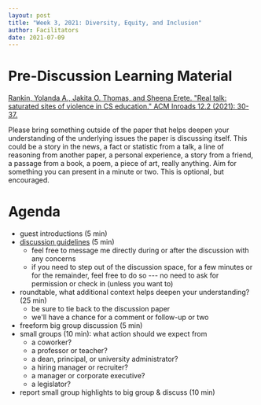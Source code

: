 ```yaml
---
layout: post
title: "Week 3, 2021: Diversity, Equity, and Inclusion"
author: Facilitators
date: 2021-07-09
---
```


# Pre-Discussion Learning Material

[Rankin, Yolanda A., Jakita O. Thomas, and Sheena Erete. "Real talk: saturated sites of violence in CS education." ACM Inroads 12.2 (2021): 30-37.](https://dl.acm.org/doi/10.1145/3408877.3432432)

Please bring something outside of the paper that helps deepen your understanding of the underlying issues the paper is discussing itself.
This could be a story in the news, a fact or statistic from a talk, a line of reasoning from another paper, a personal experience, a story from a friend, a passage from a book, a poem, a piece of art, really anything.
Aim for something you can present in a minute or two.
This is optional, but encouraged.

# Agenda

* guest introductions (5 min)
* [discussion guidelines](http://www.edchange.org/multicultural/activities/groundrules.html) (5 min)
    * feel free to message me directly during or after the discussion with any concerns
    * if you need to step out of the discussion space, for a few minutes or for the remainder, feel free to do so --- no need to ask for permission or check in (unless you want to)
* roundtable, what additional context helps deepen your understanding? (25 min)
    * be sure to tie back to the discussion paper
    * we'll have a chance for a comment or follow-up or two
* freeform big group discussion (5 min)
* small groups (10 min): what action should we expect from
    * a coworker?
    * a professor or teacher?
    * a dean, principal, or university administrator?
    * a hiring manager or recruiter?
    * a manager or corporate executive?
    * a legislator?
 * report small group highlights to big group & discuss (10 min) 

